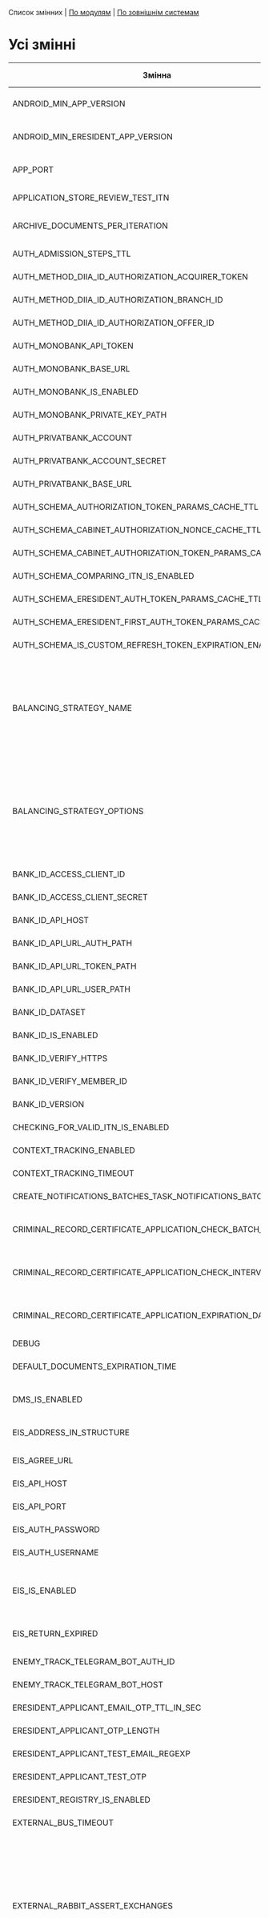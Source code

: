 Список змінних | [По модулям](./env-vars-list-by-module) | [По зовнішнім системам](./env-vars-list-by-external)

# Усі змінні

| Змінна | Оточення | Сервіс | Зовнішній сервіс | Модулі |
| ------ | -------- | ------ | ---- | ---- |
| ANDROID_MIN_APP_VERSION                  |                      | :white_check_mark:   |  | be-gateway-service |
| ANDROID_MIN_ERESIDENT_APP_VERSION        |                      | :white_check_mark:   |  | be-gateway-service |
| APP_PORT                                 |                      | :white_check_mark:   |  | be-gateway-service |
| APPLICATION_STORE_REVIEW_TEST_ITN        | :white_check_mark:   |                      |  | be-auth-service |
| ARCHIVE_DOCUMENTS_PER_ITERATION          |                      | :white_check_mark:   |  | be-documents-service |
| AUTH_ADMISSION_STEPS_TTL                 | :white_check_mark:   |                      |  | be-auth-service |
| AUTH_METHOD_DIIA_ID_AUTHORIZATION_ACQUIRER_TOKEN | :white_check_mark:   | :white_check_mark:   |  | be-auth-service |
| AUTH_METHOD_DIIA_ID_AUTHORIZATION_BRANCH_ID | :white_check_mark:   |                      |  | be-auth-service |
| AUTH_METHOD_DIIA_ID_AUTHORIZATION_OFFER_ID | :white_check_mark:   |                      |  | be-auth-service |
| AUTH_MONOBANK_API_TOKEN                  |                      | :white_check_mark:   | MONOBANK | be-auth-service |
| AUTH_MONOBANK_BASE_URL                   | :white_check_mark:   |                      | MONOBANK | be-auth-service |
| AUTH_MONOBANK_IS_ENABLED                 | :white_check_mark:   |                      | MONOBANK | be-auth-service |
| AUTH_MONOBANK_PRIVATE_KEY_PATH           |                      | :white_check_mark:   | MONOBANK | be-auth-service |
| AUTH_PRIVATBANK_ACCOUNT                  |                      | :white_check_mark:   | PRIVATBANK | be-auth-service |
| AUTH_PRIVATBANK_ACCOUNT_SECRET           |                      | :white_check_mark:   | PRIVATBANK | be-auth-service |
| AUTH_PRIVATBANK_BASE_URL                 |                      | :white_check_mark:   | PRIVATBANK | be-auth-service |
| AUTH_SCHEMA_AUTHORIZATION_TOKEN_PARAMS_CACHE_TTL | :white_check_mark:   |                      |  | be-auth-service |
| AUTH_SCHEMA_CABINET_AUTHORIZATION_NONCE_CACHE_TTL | :white_check_mark:   |                      |  | be-auth-service |
| AUTH_SCHEMA_CABINET_AUTHORIZATION_TOKEN_PARAMS_CACHE_TTL | :white_check_mark:   |                      |  | be-auth-service |
| AUTH_SCHEMA_COMPARING_ITN_IS_ENABLED     | :white_check_mark:   |                      |  | be-auth-service |
| AUTH_SCHEMA_ERESIDENT_AUTH_TOKEN_PARAMS_CACHE_TTL | :white_check_mark:   |                      |  | be-auth-service |
| AUTH_SCHEMA_ERESIDENT_FIRST_AUTH_TOKEN_PARAMS_CACHE_TTL | :white_check_mark:   |                      |  | be-auth-service |
| AUTH_SCHEMA_IS_CUSTOM_REFRESH_TOKEN_EXPIRATION_ENABLED |                      | :white_check_mark:   |  | be-auth-service |
| BALANCING_STRATEGY_NAME                  | :white_check_mark:   |                      |  | be-auth-service, <br>be-documents-service, <br>be-gateway-service, <br>be-user-service |
| BALANCING_STRATEGY_OPTIONS               | :white_check_mark:   | :white_check_mark:   |  | be-auth-service, <br>be-documents-service, <br>be-gateway-service, <br>be-user-service |
| BANK_ID_ACCESS_CLIENT_ID                 |                      | :white_check_mark:   | BANK_ID | be-auth-service |
| BANK_ID_ACCESS_CLIENT_SECRET             |                      | :white_check_mark:   | BANK_ID | be-auth-service |
| BANK_ID_API_HOST                         |                      | :white_check_mark:   | BANK_ID | be-auth-service |
| BANK_ID_API_URL_AUTH_PATH                |                      | :white_check_mark:   | BANK_ID | be-auth-service |
| BANK_ID_API_URL_TOKEN_PATH               |                      | :white_check_mark:   | BANK_ID | be-auth-service |
| BANK_ID_API_URL_USER_PATH                |                      | :white_check_mark:   | BANK_ID | be-auth-service |
| BANK_ID_DATASET                          |                      | :white_check_mark:   | BANK_ID | be-auth-service |
| BANK_ID_IS_ENABLED                       |                      | :white_check_mark:   | BANK_ID | be-auth-service |
| BANK_ID_VERIFY_HTTPS                     | :white_check_mark:   | :white_check_mark:   | BANK_ID | be-auth-service |
| BANK_ID_VERIFY_MEMBER_ID                 | :white_check_mark:   | :white_check_mark:   | BANK_ID | be-auth-service |
| BANK_ID_VERSION                          |                      | :white_check_mark:   | BANK_ID | be-auth-service |
| CHECKING_FOR_VALID_ITN_IS_ENABLED        | :white_check_mark:   |                      |  | be-auth-service |
| CONTEXT_TRACKING_ENABLED                 | :white_check_mark:   |                      |  | be-diia-app |
| CONTEXT_TRACKING_TIMEOUT                 | :white_check_mark:   |                      |  | be-diia-app |
| CREATE_NOTIFICATIONS_BATCHES_TASK_NOTIFICATIONS_BATCH_SIZE | :white_check_mark:   | :white_check_mark:   |  | be-user-service |
| CRIMINAL_RECORD_CERTIFICATE_APPLICATION_CHECK_BATCH_SIZE |                      | :white_check_mark:   |  | be-criminal-cert-service |
| CRIMINAL_RECORD_CERTIFICATE_APPLICATION_CHECK_INTERVAL_MS |                      | :white_check_mark:   |  | be-criminal-cert-service |
| CRIMINAL_RECORD_CERTIFICATE_APPLICATION_EXPIRATION_DAYS |                      | :white_check_mark:   |  | be-criminal-cert-service |
| DEBUG                                    | :white_check_mark:   |                      |  | be-scaffold |
| DEFAULT_DOCUMENTS_EXPIRATION_TIME        |                      | :white_check_mark:   |  | be-documents-service |
| DMS_IS_ENABLED                           |                      | :white_check_mark:   |  | be-documents-service |
| EIS_ADDRESS_IN_STRUCTURE                 |                      | :white_check_mark:   |  | be-documents-service |
| EIS_AGREE_URL                            | :white_check_mark:   |                      |  | be-auth-service |
| EIS_API_HOST                             | :white_check_mark:   |                      |  | be-auth-service |
| EIS_API_PORT                             | :white_check_mark:   |                      |  | be-auth-service |
| EIS_AUTH_PASSWORD                        | :white_check_mark:   |                      |  | be-auth-service |
| EIS_AUTH_USERNAME                        | :white_check_mark:   |                      |  | be-auth-service |
| EIS_IS_ENABLED                           | :white_check_mark:   | :white_check_mark:   |  | be-auth-service, <br>be-documents-service |
| EIS_RETURN_EXPIRED                       |                      | :white_check_mark:   |  | be-documents-service |
| ENEMY_TRACK_TELEGRAM_BOT_AUTH_ID         |                      | :white_check_mark:   |  | be-auth-service |
| ENEMY_TRACK_TELEGRAM_BOT_HOST            |                      | :white_check_mark:   |  | be-auth-service |
| ERESIDENT_APPLICANT_EMAIL_OTP_TTL_IN_SEC | :white_check_mark:   |                      |  | be-auth-service |
| ERESIDENT_APPLICANT_OTP_LENGTH           | :white_check_mark:   |                      |  | be-auth-service |
| ERESIDENT_APPLICANT_TEST_EMAIL_REGEXP    | :white_check_mark:   |                      |  | be-auth-service |
| ERESIDENT_APPLICANT_TEST_OTP             | :white_check_mark:   |                      |  | be-auth-service |
| ERESIDENT_REGISTRY_IS_ENABLED            | :white_check_mark:   |                      |  | be-auth-service |
| EXTERNAL_BUS_TIMEOUT                     | :white_check_mark:   |                      |  | be-auth-service |
| EXTERNAL_RABBIT_ASSERT_EXCHANGES         | :white_check_mark:   | :white_check_mark:   |  | be-auth-service, <br>be-criminal-cert-service, <br>be-documents-service, <br>be-gateway-service, <br>be-user-service |
| EXTERNAL_RABBIT_CUSTOM_RESPONSE_ROUTING_KEY_PREFIX | :white_check_mark:   |                      |  | be-user-service |
| EXTERNAL_RABBIT_HEARTBEAT                | :white_check_mark:   | :white_check_mark:   |  | be-auth-service, <br>be-criminal-cert-service, <br>be-documents-service, <br>be-gateway-service, <br>be-user-service |
| EXTERNAL_RABBIT_HOST                     | :white_check_mark:   |                      |  | be-auth-service, <br>be-criminal-cert-service, <br>be-documents-service, <br>be-gateway-service, <br>be-user-service |
| EXTERNAL_RABBIT_PASSWORD                 | :white_check_mark:   |                      |  | be-auth-service, <br>be-criminal-cert-service, <br>be-documents-service, <br>be-gateway-service, <br>be-user-service |
| EXTERNAL_RABBIT_PORT                     | :white_check_mark:   | :white_check_mark:   |  | be-auth-service, <br>be-criminal-cert-service, <br>be-documents-service, <br>be-gateway-service, <br>be-user-service |
| EXTERNAL_RABBIT_QUEUE_PREFETCH_COUNT     | :white_check_mark:   | :white_check_mark:   |  | be-auth-service, <br>be-criminal-cert-service, <br>be-documents-service, <br>be-gateway-service, <br>be-user-service |
| EXTERNAL_RABBIT_RESPONSE_ROUTING_KEY_PREFIX | :white_check_mark:   |                      |  | be-criminal-cert-service, <br>be-documents-service |
| EXTERNAL_RABBIT_USERNAME                 | :white_check_mark:   |                      |  | be-auth-service, <br>be-criminal-cert-service, <br>be-documents-service, <br>be-gateway-service, <br>be-user-service |
| FACE_RECO_FEATURE_POINTS_LENGTH          | :white_check_mark:   | :white_check_mark:   |  | be-user-service |
| FAQ_ERESIDENT_FILE_PATH                  |                      | :white_check_mark:   |  | be-gateway-service |
| FAQ_EXPIRATION_TIME_IN_SEC               |                      | :white_check_mark:   |  | be-gateway-service |
| FAQ_FILE_PATH                            | :white_check_mark:   |                      |  | be-gateway-service |
| GRPC_ADDRESS_SERVICE_ADDRESS             |                      | :white_check_mark:   |  | be-criminal-cert-service |
| GRPC_ANALYTICS_SERVICE_ADDRESS           |                      | :white_check_mark:   |  | be-criminal-cert-service |
| GRPC_AUTH_SERVICE_ADDRESS                |                      | :white_check_mark:   |  | be-user-service |
| GRPC_BANK_ID_CRYPTO_SERVICE_ADDRESS      |                      | :white_check_mark:   | BANK_ID | be-auth-service |
| GRPC_CLIENT_ENABLED                      |                      | :white_check_mark:   |  | be-documents-service |
| GRPC_CRYPTO_DOC_SERVICE_ADDRESS          |                      | :white_check_mark:   |  | be-auth-service, <br>be-criminal-cert-service, <br>be-user-service |
| GRPC_CRYPTO_SERVICE_ADDRESS              |                      | :white_check_mark:   |  | be-criminal-cert-service |
| GRPC_DOCUMENT_DELIVERY_SERVICE_ADDRESS   |                      | :white_check_mark:   |  | be-criminal-cert-service |
| GRPC_DOCUMENTS_SERVICE_ADDRESS           |                      | :white_check_mark:   |  | be-criminal-cert-service |
| GRPC_GOV_GATEWAY                         |                      | :white_check_mark:   |  | be-documents-service |
| GRPC_NOTIFICATION_SERVICE_ADDRESS        |                      | :white_check_mark:   |  | be-criminal-cert-service, <br>be-user-service |
| GRPC_PUBLIC_SERVICE_ADDRESS              |                      | :white_check_mark:   |  | be-criminal-cert-service |
| GRPC_PUBLIC_SERVICE_CATALOG_ADDRESS      |                      | :white_check_mark:   |  | be-criminal-cert-service |
| GRPC_SERVER_ENABLED                      |                      | :white_check_mark:   |  | be-diia-app |
| GRPC_SERVER_PORT                         |                      | :white_check_mark:   |  | be-diia-app |
| GRPC_USER_SERVICE_ADDRESS                |                      | :white_check_mark:   |  | be-criminal-cert-service, <br>be-public-service-catalog |
| HASH_BYTES                               | :white_check_mark:   | :white_check_mark:   |  | be-documents-service, <br>be-user-service |
| HEALTH_CHECK_IS_ENABLED                  | :white_check_mark:   | :white_check_mark:   |  | be-auth-service, <br>be-criminal-cert-service, <br>be-documents-service, <br>be-gateway-service, <br>be-public-service-catalog, <br>be-user-service |
| HEALTH_CHECK_IS_PORT                     | :white_check_mark:   | :white_check_mark:   |  | be-auth-service, <br>be-criminal-cert-service, <br>be-documents-service, <br>be-gateway-service, <br>be-public-service-catalog, <br>be-user-service |
| HSC_IS_ENABLED                           |                      | :white_check_mark:   |  | be-documents-service |
| HSC_RETURN_EXPIRED                       |                      | :white_check_mark:   |  | be-documents-service |
| HTTP_BODY_LIMIT                          | :white_check_mark:   |                      |  | be-gateway-service |
| INTEGRATION_TIMEOUT_IN_MSEC              | :white_check_mark:   | :white_check_mark:   |  | be-auth-service, <br>be-criminal-cert-service, <br>be-documents-service, <br>be-user-service |
| IOS_MIN_APP_VERSION                      |                      | :white_check_mark:   |  | be-gateway-service |
| IOS_MIN_ERESIDENT_APP_VERSION            |                      | :white_check_mark:   |  | be-gateway-service |
| IS_DOCUMENTS_EXPIRATION_ENABLED          |                      | :white_check_mark:   |  | be-documents-service |
| JOIN_USER_TO_PETITIONS_IS_ENABLED        | :white_check_mark:   |                      |  | be-auth-service |
| JWE_SECRET_DATA_JWK                      | :white_check_mark:   | :white_check_mark:   |  | be-auth-service, <br>be-documents-service, <br>be-gateway-service, <br>be-user-service |
| JWE_SECRET_TOKEN_PRIVATE_KEY             | :white_check_mark:   |                      |  | be-auth-service, <br>be-gateway-service |
| JWE_SECRET_TOKEN_PUBLIC_KEY              | :white_check_mark:   |                      |  | be-auth-service, <br>be-gateway-service |
| JWT_ACQUIRER_REFRESH_EXPIRES_IN          | :white_check_mark:   |                      |  | be-auth-service |
| JWT_CABINET_EXPIRES_IN                   | :white_check_mark:   |                      |  | be-auth-service |
| JWT_CABINET_REFRESH_EXPIRES_IN           | :white_check_mark:   |                      |  | be-auth-service |
| JWT_EXPIRES_IN                           | :white_check_mark:   |                      |  | be-auth-service, <br>be-gateway-service |
| JWT_PARTNER_REFRESH_EXPIRES_IN           | :white_check_mark:   |                      |  | be-auth-service |
| JWT_REFRESH_EXPIRES_IN                   | :white_check_mark:   |                      |  | be-auth-service |
| LOG_LEVEL                                | :white_check_mark:   |                      |  | be-auth-service, <br>be-criminal-cert-service, <br>be-diia-app, <br>be-documents-service, <br>be-gateway-service, <br>be-public-service-catalog, <br>be-user-service |
| METRICS_CUSTOM_DEFAULT_LABELS            |                      | :white_check_mark:   |  | be-auth-service, <br>be-criminal-cert-service, <br>be-documents-service, <br>be-gateway-service, <br>be-public-service-catalog, <br>be-user-service |
| METRICS_CUSTOM_DISABLE_DEFAULT_METRICS   |                      | :white_check_mark:   |  | be-auth-service, <br>be-criminal-cert-service, <br>be-documents-service, <br>be-gateway-service, <br>be-public-service-catalog, <br>be-user-service |
| METRICS_CUSTOM_DISABLED                  |                      | :white_check_mark:   |  | be-auth-service, <br>be-criminal-cert-service, <br>be-documents-service, <br>be-gateway-service, <br>be-public-service-catalog, <br>be-user-service |
| METRICS_CUSTOM_MOLECULER_DISABLED        |                      | :white_check_mark:   |  | be-auth-service, <br>be-documents-service, <br>be-gateway-service, <br>be-user-service |
| METRICS_CUSTOM_MOLECULER_PATH            |                      | :white_check_mark:   |  | be-auth-service, <br>be-documents-service, <br>be-gateway-service, <br>be-user-service |
| METRICS_CUSTOM_MOLECULER_PORT            |                      | :white_check_mark:   |  | be-auth-service, <br>be-documents-service, <br>be-gateway-service, <br>be-user-service |
| METRICS_CUSTOM_PORT                      |                      | :white_check_mark:   |  | be-auth-service, <br>be-criminal-cert-service, <br>be-documents-service, <br>be-gateway-service, <br>be-public-service-catalog, <br>be-user-service |
| METRICS_MOLECULER_PROMETHEUS_IS_ENABLED  |                      | :white_check_mark:   |  | be-auth-service, <br>be-documents-service, <br>be-gateway-service, <br>be-user-service |
| METRICS_MOLECULER_PROMETHEUS_PATH        |                      | :white_check_mark:   |  | be-auth-service, <br>be-documents-service, <br>be-gateway-service, <br>be-user-service |
| METRICS_MOLECULER_PROMETHEUS_PORT        |                      | :white_check_mark:   |  | be-auth-service, <br>be-documents-service, <br>be-gateway-service, <br>be-user-service |
| MINIO_ACCESS_KEY                         | :white_check_mark:   |                      |  | be-gateway-service |
| MINIO_HOST                               | :white_check_mark:   |                      |  | be-gateway-service |
| MINIO_IS_ENABLED                         | :white_check_mark:   |                      |  | be-gateway-service |
| MINIO_PORT                               |                      | :white_check_mark:   |  | be-gateway-service |
| MINIO_SECRET_KEY                         | :white_check_mark:   |                      |  | be-gateway-service |
| MOCK_USER_IDENTIFIERS                    |                      | :white_check_mark:   |  | be-documents-service |
| MONGO_AUTH_SOURCE                        | :white_check_mark:   |                      |  | be-auth-service, <br>be-criminal-cert-service, <br>be-documents-service, <br>be-gateway-service, <br>be-pkg-db, <br>be-public-service-catalog, <br>be-user-service |
| MONGO_CACHE_AUTH_SOURCE                  | :white_check_mark:   |                      |  | be-auth-service, <br>be-gateway-service |
| MONGO_CACHE_DATABASE                     | :white_check_mark:   |                      |  | be-auth-service, <br>be-gateway-service |
| MONGO_CACHE_HOSTS                        | :white_check_mark:   | :white_check_mark:   |  | be-auth-service, <br>be-gateway-service |
| MONGO_CACHE_IS_ENABLED                   | :white_check_mark:   |                      |  | be-auth-service, <br>be-gateway-service |
| MONGO_CACHE_PASSWORD                     | :white_check_mark:   |                      |  | be-auth-service, <br>be-gateway-service |
| MONGO_CACHE_PORT                         | :white_check_mark:   | :white_check_mark:   |  | be-auth-service, <br>be-gateway-service |
| MONGO_CACHE_READ_PREFERENCE              | :white_check_mark:   |                      |  | be-auth-service, <br>be-gateway-service |
| MONGO_CACHE_REPLICA_SET                  | :white_check_mark:   |                      |  | be-auth-service, <br>be-gateway-service |
| MONGO_CACHE_USER                         | :white_check_mark:   |                      |  | be-auth-service, <br>be-gateway-service |
| MONGO_DATABASE                           | :white_check_mark:   |                      |  | be-auth-service, <br>be-criminal-cert-service, <br>be-documents-service, <br>be-gateway-service, <br>be-pkg-db, <br>be-public-service-catalog, <br>be-user-service |
| MONGO_HOST                               | :white_check_mark:   |                      |  | be-pkg-db |
| MONGO_HOSTS                              | :white_check_mark:   | :white_check_mark:   |  | be-auth-service, <br>be-criminal-cert-service, <br>be-documents-service, <br>be-gateway-service, <br>be-public-service-catalog, <br>be-user-service |
| MONGO_INDEXES_EXIT_AFTER_SYNC            | :white_check_mark:   |                      |  | be-auth-service, <br>be-criminal-cert-service, <br>be-documents-service, <br>be-gateway-service, <br>be-public-service-catalog, <br>be-user-service |
| MONGO_INDEXES_SYNC                       | :white_check_mark:   |                      |  | be-auth-service, <br>be-criminal-cert-service, <br>be-documents-service, <br>be-gateway-service, <br>be-public-service-catalog, <br>be-user-service |
| MONGO_PASSWORD                           | :white_check_mark:   |                      |  | be-auth-service, <br>be-criminal-cert-service, <br>be-pkg-db, <br>be-public-service-catalog, <br>be-user-service |
| MONGO_PORT                               | :white_check_mark:   | :white_check_mark:   |  | be-auth-service, <br>be-criminal-cert-service, <br>be-documents-service, <br>be-gateway-service, <br>be-pkg-db, <br>be-public-service-catalog, <br>be-user-service |
| MONGO_READ_PREFERENCE                    | :white_check_mark:   |                      |  | be-auth-service, <br>be-criminal-cert-service, <br>be-documents-service, <br>be-gateway-service, <br>be-public-service-catalog, <br>be-user-service |
| MONGO_REPLICA_SET                        | :white_check_mark:   |                      |  | be-auth-service, <br>be-criminal-cert-service, <br>be-documents-service, <br>be-gateway-service, <br>be-pkg-db, <br>be-public-service-catalog, <br>be-user-service |
| MONGO_USER                               | :white_check_mark:   |                      |  | be-auth-service, <br>be-criminal-cert-service, <br>be-pkg-db, <br>be-public-service-catalog, <br>be-user-service |
| name                                     | :white_check_mark:   |                      |  | be-pkg-env |
| NFC_AUTH_URL_HOST                        |                      | :white_check_mark:   |  | be-auth-service |
| NFC_PHONETIC_EQUALITY_TRASHOLD           | :white_check_mark:   | :white_check_mark:   |  | be-auth-service |
| NODE_ENV                                 | :white_check_mark:   |                      |  | be-diia-app, <br>be-gateway-service, <br>be-pkg-env |
| NOTIFICATION_IS_ENABLED                  |                      | :white_check_mark:   |  | be-user-service |
| NOTIFICATION_TARGET_BATCH_SIZE           | :white_check_mark:   | :white_check_mark:   |  | be-user-service |
| OPENID_ENABLE_DOCUMENTS_CHECK            |                      | :white_check_mark:   |  | be-auth-service |
| OTP_EXPIRATION                           | :white_check_mark:   | :white_check_mark:   |  | be-user-service |
| OTP_PER_DAY                              | :white_check_mark:   | :white_check_mark:   |  | be-user-service |
| OTP_VERIFY_ATTEMPTS                      | :white_check_mark:   | :white_check_mark:   |  | be-user-service |
| PHOTO_ID_AUTH_REQUEST_EXPIRATION_TIME_MS | :white_check_mark:   |                      |  | be-auth-service |
| PHOTO_ID_AUTH_URL_HOST                   |                      | :white_check_mark:   |  | be-auth-service |
| PROCESS_CODES_TEMPLATES_CABINET_FOLDER_PATH |                      | :white_check_mark:   |  | be-gateway-service |
| PROCESS_CODES_TEMPLATES_ERESIDENT_FOLDER_PATH |                      | :white_check_mark:   |  | be-gateway-service |
| PROCESS_CODES_TEMPLATES_FOLDER_PATH      |                      | :white_check_mark:   |  | be-gateway-service |
| PROFILE_FEATURES_ENABLED                 |                      | :white_check_mark:   |  | be-user-service |
| PROXY_PATH                               |                      | :white_check_mark:   |  | be-gateway-service |
| PUBLIC_SERVICES_STANDALONE_PUBLIC_SERVICE_CATALOG_IS_ENABLED | :white_check_mark:   |                      |  | be-gateway-service |
| RABBIT_HEARTBEAT                         | :white_check_mark:   | :white_check_mark:   |  | be-auth-service, <br>be-criminal-cert-service, <br>be-documents-service, <br>be-gateway-service, <br>be-user-service |
| RABBIT_HOST                              | :white_check_mark:   |                      |  | be-auth-service, <br>be-criminal-cert-service, <br>be-documents-service, <br>be-gateway-service, <br>be-user-service |
| RABBIT_PASSWORD                          | :white_check_mark:   |                      |  | be-auth-service, <br>be-criminal-cert-service, <br>be-documents-service, <br>be-gateway-service, <br>be-user-service |
| RABBIT_PORT                              | :white_check_mark:   | :white_check_mark:   |  | be-auth-service, <br>be-criminal-cert-service, <br>be-documents-service, <br>be-gateway-service, <br>be-user-service |
| RABBIT_QUEUE_PREFETCH_COUNT              | :white_check_mark:   | :white_check_mark:   |  | be-auth-service, <br>be-criminal-cert-service, <br>be-documents-service, <br>be-gateway-service, <br>be-user-service |
| RABBIT_USERNAME                          | :white_check_mark:   |                      |  | be-auth-service, <br>be-criminal-cert-service, <br>be-documents-service, <br>be-gateway-service, <br>be-user-service |
| REDIS_READ_ONLY_OPTIONS                  |                      | :white_check_mark:   |  | be-auth-service, <br>be-criminal-cert-service, <br>be-documents-service, <br>be-gateway-service, <br>be-user-service |
| REDIS_READ_WRITE_OPTIONS                 |                      | :white_check_mark:   |  | be-auth-service, <br>be-criminal-cert-service, <br>be-documents-service, <br>be-gateway-service, <br>be-user-service |
| REFRESH_TOKEN_EXPIRATIONS_ARCHIVE_THRESHOLD_MS | :white_check_mark:   |                      |  | be-auth-service |
| RETURN_ITN_DATA_IS_ENABLED               |                      | :white_check_mark:   |  | be-documents-service |
| SALT                                     | :white_check_mark:   |                      |  | be-auth-service, <br>be-documents-service, <br>be-gateway-service, <br>be-user-service |
| SEVDEIR_IS_ENABLED                       |                      | :white_check_mark:   |  | be-criminal-cert-service |
| STORE_READ_ONLY_OPTIONS                  |                      | :white_check_mark:   |  | be-auth-service, <br>be-criminal-cert-service, <br>be-documents-service, <br>be-gateway-service, <br>be-user-service |
| STORE_READ_WRITE_OPTIONS                 |                      | :white_check_mark:   |  | be-auth-service, <br>be-criminal-cert-service, <br>be-documents-service, <br>be-gateway-service, <br>be-user-service |
| STRAPI_API_HOST                          | :white_check_mark:   |                      |  | be-gateway-service |
| STRAPI_API_PORT                          |                      | :white_check_mark:   |  | be-gateway-service |
| STRAPI_API_TOKEN                         | :white_check_mark:   |                      |  | be-gateway-service |
| STRAPI_IS_ENABLED                        | :white_check_mark:   |                      |  | be-gateway-service |
| SUBSCRIPTION_DEBTS_SALT                  | :white_check_mark:   |                      |  | be-user-service |
| SWAGGER_IS_ENABLED                       | :white_check_mark:   |                      |  | be-gateway-service |
| SWAGGER_PATH                             | :white_check_mark:   |                      |  | be-gateway-service |
| TAXPAYER_CARD_EXPIRATION_ON_CONFIRMING_SEC |                      | :white_check_mark:   |  | be-documents-service |
| TAXPAYER_CARD_EXPIRATION_ON_NOT_CONFIRMED_SEC |                      | :white_check_mark:   |  | be-documents-service |
| TAXPAYER_CARD_EXPIRATION_ON_SUCCESS_SEC  |                      | :white_check_mark:   |  | be-documents-service |
| TEMPORARY_JWT_AUDIENCE                   | :white_check_mark:   |                      |  | be-auth-service |
| TEMPORARY_JWT_EXPIRES_IN                 | :white_check_mark:   |                      |  | be-auth-service |
| TEMPORARY_JWT_ISSUER                     | :white_check_mark:   |                      |  | be-auth-service |
| TEST_AUTH_BY_ITN_IS_ENABLED              | :white_check_mark:   |                      |  | be-auth-service |
| TOKEN_CACHE_DURATION_IN_SEC              | :white_check_mark:   |                      |  | be-auth-service |
| TRACING_DEBUG_ENABLED                    | :white_check_mark:   |                      |  | be-diia-app |
| TRACING_ENABLED                          | :white_check_mark:   |                      |  | be-diia-app |
| TRACING_EXPORTER_URL                     | :white_check_mark:   |                      |  | be-diia-app |
| TRANSPORT_OPTIONS                        | :white_check_mark:   | :white_check_mark:   |  | be-auth-service, <br>be-documents-service, <br>be-gateway-service, <br>be-user-service |
| TRANSPORT_TYPE                           |                      | :white_check_mark:   |  | be-auth-service, <br>be-documents-service, <br>be-gateway-service, <br>be-user-service |
| UBCH_AUTH_PATH                           |                      | :white_check_mark:   |  | be-user-service |
| UBCH_HOST                                |                      | :white_check_mark:   |  | be-user-service |
| UBCH_IS_ENABLED                          |                      | :white_check_mark:   |  | be-user-service |
| UBCH_LOGIN                               |                      | :white_check_mark:   |  | be-user-service |
| UBCH_PASSWORD                            |                      | :white_check_mark:   |  | be-user-service |
| UBCH_STATIC_SESS_ID                      |                      | :white_check_mark:   |  | be-user-service |
| UBCH_SUBSCRIBE_PATH                      |                      | :white_check_mark:   |  | be-user-service |
| UBCH_UNSUBSCRIBE_PATH                    |                      | :white_check_mark:   |  | be-user-service |
| USER_ACTIVITY_IN_ENABLED                 |                      | :white_check_mark:   |  | be-gateway-service |
| USER_ACTIVITY_TTL                        |                      | :white_check_mark:   |  | be-gateway-service |
| ZIPKIN_IS_ENABLED                        | :white_check_mark:   | :white_check_mark:   |  | be-auth-service, <br>be-gateway-service |
| ZIPKIN_SEND_INTERVAL_SEC                 |                      | :white_check_mark:   |  | be-auth-service, <br>be-gateway-service |
| ZIPKIN_URL                               |                      | :white_check_mark:   |  | be-auth-service, <br>be-gateway-service |